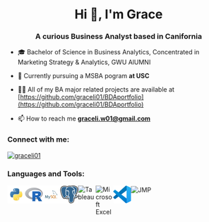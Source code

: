 <h1 align="center">Hi 👋, I'm Grace</h1>
<h3 align="center">A curious Business Analyst based in Canifornia</h3>

- 🎓 Bachelor of Science in Business Analytics, Concentrated in Marketing Strategy & Analytics, GWU AlUMNI

- 🌱 Currently pursuing a MSBA pogram **at USC**

- 👨‍💻 All of my BA major related projects are available at [https://github.com/graceli01/BDAportfolio](https://github.com/graceli01/BDAportfolio)

- 📫 How to reach me **graceli.w01@gmail.com**

<h3 align="left">Connect with me:</h3>
<p align="left">
<a href="https://linkedin.com/in/graceli01" target="blank"><img align="center" src="https://raw.githubusercontent.com/rahuldkjain/github-profile-readme-generator/master/src/images/icons/Social/linked-in-alt.svg" alt="graceli01" height="30" width="40" /></a>
</p>

<h3 align="left">Languages and Tools:</h3>
<img align="left" alt="Python" width="40px" src="https://raw.githubusercontent.com/github/explore/80688e429a7d4ef2fca1e82350fe8e3517d3494d/topics/python/python.png" />
<img align="left" alt="R" width="40px" src="https://raw.githubusercontent.com/github/explore/80688e429a7d4ef2fca1e82350fe8e3517d3494d/topics/r/r.png" />
<img align="center" height=20 alt="JMP" width="40px"
src="https://mb.cision.com/Public/9602/2082588/92474d4054bf3d17_800x800ar.png" />
<img align="left" alt="MySQL" width="40px" src="https://raw.githubusercontent.com/github/explore/80688e429a7d4ef2fca1e82350fe8e3517d3494d/topics/mysql/mysql.png" />
<img align="left" alt="PostgreSQL" width="40px" src="https://raw.githubusercontent.com/github/explore/80688e429a7d4ef2fca1e82350fe8e3517d3494d/topics/postgresql/postgresql.png" />
<img align="left" alt="Tableau" width="40px" src="https://cdn.worldvectorlogo.com/logos/tableau-software.svg" />
<img align="left" alt="Microsoft Excel" width="40px" src="https://img.icons8.com/color/452/microsoft-excel-2019--v1.png" />
<img align="left" alt="Visual Studio Code" width="40px" src="https://raw.githubusercontent.com/github/explore/80688e429a7d4ef2fca1e82350fe8e3517d3494d/topics/visual-studio-code/visual-studio-code.png" />

